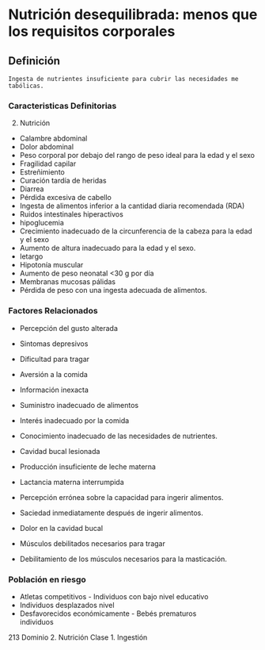 # Nutrición desequilibrada: menos que los requisitos corporales
## Definición
	Ingesta de nutrientes insuficiente para cubrir las necesidades me tabólicas.

### Caracteristicas Definitorias
2. Nutrición
 
 
 
- Calambre abdominal   
- Dolor abdominal   
- Peso corporal por debajo del 
rango de peso ideal para la 
edad y el sexo   
- Fragilidad capilar   
- Estreñimiento   
- Curación tardía de heridas   
- Diarrea   
- Pérdida excesiva de cabello   
- Ingesta de alimentos inferior a la 
cantidad diaria recomendada 
(RDA)   
- Ruidos intestinales hiperactivos   
- hipoglucemia   
- Crecimiento inadecuado de la 
circunferencia de la cabeza 
para la edad y el sexo   
- Aumento de altura inadecuado 
para la edad y el sexo.   
- letargo   
- Hipotonía muscular   
- Aumento de peso neonatal <30 
g por día   
- Membranas mucosas pálidas   
- Pérdida de peso con una 
ingesta adecuada de 
alimentos.

### Factores Relacionados
- Percepción del gusto alterada   
- Sintomas depresivos   
- Dificultad para tragar   
- Aversión a la comida   
- Información inexacta   
- Suministro inadecuado de 
alimentos   
- Interés inadecuado por la comida   
- Conocimiento inadecuado de las 
necesidades de nutrientes.   
- Cavidad bucal lesionada   
- Producción insuficiente de leche 
materna   
 
- Lactancia materna interrumpida   
- Percepción errónea sobre la 
capacidad para ingerir 
alimentos.   
- Saciedad inmediatamente 
después de ingerir alimentos.   
- Dolor en la cavidad bucal   
- Músculos debilitados necesarios 
para tragar   
- Debilitamiento de los músculos 
necesarios para la masticación.

### Población en riesgo
- Atletas competitivos  - Individuos con bajo nivel 
educativo  
- Individuos desplazados   nivel 
- Desfavorecidos 
económicamente  - Bebés prematuros  
 individuos    
 
 
 
213 
Dominio 2. Nutrición  Clase 1. Ingestión

